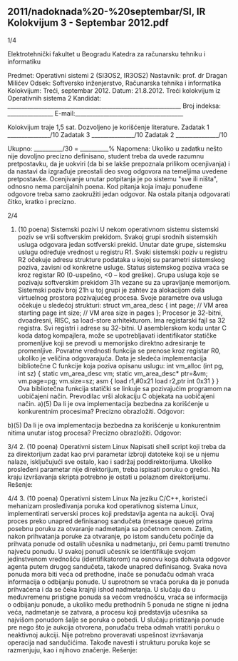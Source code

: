 2011/nadoknada%20-%20septembar/SI, IR Kolokvijum 3 - Septembar 2012.pdf
--------------------------------------------------------------------------------


1/4 
 
Elektrotehnički fakultet u Beogradu 
Katedra za računarsku tehniku i informatiku 
 
Predmet: Operativni sistemi 2 (SI3OS2, IR3OS2) 
Nastavnik: prof. dr Dragan Milićev 
Odsek: Softversko inženjerstvo, Računarska tehnika i informatika 
Kolokvijum: Treći, septembar 2012. 
Datum: 21.8.2012. 
Treći kolokvijum iz Operativnih sistema 2 
Kandidat: _____________________________________________________________ 
Broj indeksa: ________________  E-mail:______________________________________ 
 
Kolokvijum traje 1,5 sat. Dozvoljeno je korišćenje literature. 
Zadatak 1 _______________/10   Zadatak 3 _______________/10 
Zadatak 2 _______________/10    
 
Ukupno: __________/30 = __________% 
Napomena: Ukoliko u zadatku nešto nije dovoljno precizno definisano, student treba da 
uvede razumnu pretpostavku, da je uokviri (da bi se lakše prepoznala prilikom ocenjivanja) i 
da  nastavi  da  izgrađuje  preostali  deo  svog  odgovora  na  temeljima  uvedene  pretpostavke. 
Ocenjivanje unutar potpitanja je po sistemu "sve ili ništa", odnosno nema parcijalnih poena. 
Kod pitanja koja imaju ponuđene odgovore treba samo zaokružiti jedan  odgovor.  Na  ostala 
pitanja odgovarati čitko, kratko i precizno. 
 

2/4 
1. (10 poena) Sistemski pozivi 
U  nekom operativnom sistemu sistemski poziv se vrši softverskim prekidom. Svakoj grupi 
srodnih  sistemskih  usluga  odgovara  jedan  sotfverski  prekid.  Unutar  date  grupe,  sistemsku 
uslugu određuje vrednost u registru R1.  Svaki  sistemski  poziv  u  registru R2 očekuje adresu 
strukture  podataka  u  kojoj  su  parametri  sistemskog  poziva,  zavisni  od  konkretne  usluge. 
Status sistemskog poziva vraća se kroz registar R0 (0-uspešno, <0 – kod greške). 
Grupa   usluga   koje   se   pozivaju   softverskim   prekidom   31h   vezane   su   za upravljanje 
memorijom.  Sistemski  poziv broj  21h  u  toj  grupi  je  zahtev  za  alokacijom dela virtuelnog 
prostora pozivajućeg procesa. Svoje parametre ova usluga očekuje u sledećoj strukturi: 
struct vm_area_desc { 
  int page; // VM area starting page 
  int size; // VM area size in pages 
}; 
Procesor  je  32-bitni,  dvoadresni,  RISC,  sa load-store arhitekturom.  Ima  registarski  fajl  sa 32 
registra.  Svi  registri  i  adrese  su  32-bitni. U  asemblerskom  kodu  untar  C  koda  datog 
kompajlera,  može  se  upotrebljavati  identifikator  statičke  promenljive  koji  se  prevodi  u 
memorijsko  direktno  adresiranje  te  promenljive. Povratne  vrednosti  funkcija  se  prenose  kroz 
registar R0, ukoliko je veličina odgovarajuća. 
Data je sledeća implementacija bibliotečne C funkcije koja poziva opisanu uslugu: 
int vm_alloc (int pg, int sz) { 
  static vm_area_desc vm; 
  static vm_area_desc* ptr=&vm; 
  vm.page=pg; 
  vm.size=sz; 
  asm { 
    load r1,#0x21 
    load r2,ptr 
    int  0x31 
  } 
} 
Ova bibliotečna funkcija statički se linkuje sa pozivajućim programom na uobičajeni način. 
Prevodilac vrši alokaciju C objekata na uobičajeni način. 
a)(5) Da  li  je  ova  implementacija  bezbedna  za korišćenje  u  konkurentnim  procesima? 
Precizno obrazložiti. 
Odgovor: 
 
 
 
 
b)(5) Da  li  je  ova  implementacija  bezbedna  za korišćenje u konkurentnim nitima unutar 
istog procesa? Precizno obrazložiti. 
Odgovor: 
 
 

3/4 
2. (10 poena) Operativni sistem Linux 
Napisati shell  script koji  treba  da  za  direktorijum  zadat  kao  prvi  parametar  izbroji  datoteke 
koji  se  u  njemu  nalaze,  isključujući  sve  ostalo,  kao  i  sadržaj  poddirektorijuma. Ukoliko 
prosleđeni parametar  nije  direktorijum,  treba ispisati poruku o grešci. Na kraju izvršavanja 
skripta potrebno je ostati u polaznom direktorijumu.  
Rešenje: 
 

4/4 
3. (10 poena) Operativni sistem Linux 
Na jeziku C/C++, koristeći mehanizam prosleđivanja poruka kod operativnog sistema Linux, 
implementirati serverski proces koji predstavlja agenta na aukciji. Ovaj proces preko unapred 
definisanog sandučeta (message  queue)  prima  posebnu  poruku  za  otvaranje  nadmetanja  sa 
početnom cenom. Zatim, nakon prihvatanja poruke za otvaranje, po istom sandučetu počinje 
da  prihvata  ponude  od  ostalih  učesnika  u  nadmetanju,  pri  čemu  pamti  trenutno  najveću 
ponudu.  U  svakoj  ponudi  učesnik  se  identifikuje  svojom  jedinstvenom  vrednošću 
(identifikatorom)  na  osnovu  koga  dohvata  odgovor  agenta putem drugog sandučeta, takođe 
unapred  definisanog. Svaka nova ponuda mora biti veća od prethodne, inače se ponuđaču 
odmah vraća informacija o odbijanju ponude. U suprotnom se vraća poruka da je ponuda 
prihvaćena i da se čeka krajnji ishod nadmetanja. U slučaju da u međuvremenu pristigne 
ponuda  sa  većom  vrednošću,  vraća  se  informacija  o  odbijanju  ponude,  a  ukoliko  među 
prethodnih 5 ponuda ne stigne ni jedna veća, nadmetanje se zatvara, a procesu koji predstavlja 
učesnika sa najvišom ponudom šalje se poruka o pobedi. U slučaju pristizanja ponude pre 
nego što je aukcija otvorena, ponuđaču treba odmah vratiti poruku o neaktivnoj aukciji. Nije 
potrebno  proveravati  uspešnost  izvršavanja  operacija  nad  sandučićima. Takođe  navesti i 
strukturu poruka koje se razmenjuju, kao i njihovo značenje. 
Rešenje: 